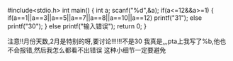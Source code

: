 #include<stdio.h>
int main()
{
    int a;
    scanf("%d",&a);
    if(a<=12&&a>=1)
    {
        if(a==1||a==3||a==5||a==7||a==8||a==10||a==12)
            printf("31");
        else
            printf("30");
    }
    else
     printf("输入错误");
        return 0;
}


注意!!月份天数,2月是特别的呀,要讨论!!!!!!不是30
我真是,,,pta上我写了%b,他也不会报错,然后我怎么都看不出错误
    这种小细节一定要避免
    